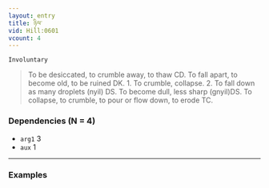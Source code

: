 ```yaml
---
layout: entry
title: ཉིལ་
vid: Hill:0601
vcount: 4
---
```

`Involuntary` 
> To be desiccated, to crumble away, to thaw CD\.
 To fall apart, to become old, to be ruined DK\.
 1\.
 To crumble, collapse\.
 2\.
 To fall down as many droplets (nyil) DS\.
 To become dull, less sharp (gnyil)DS\.
 To collapse, to crumble, to pour or flow down, to erode TC\.

### Dependencies (N = 4)
* `arg1` 3
* `aux` 1

---

### Examples



